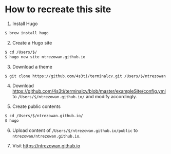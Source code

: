 
# How to recreate this site

1. Install Hugo

``` bash
$ brew install hugo
```

2. Create a Hugo site

``` bash
$ cd /Users/$/
$ hugo new site ntrezowan.github.io
```

3. Download a theme

``` bash
$ git clone https://github.com/4s3ti/terminalcv.git /Users/$/ntrezowan.github.io/themes/terminalcv
```

4. Download https://github.com/4s3ti/terminalcv/blob/master/exampleSite/config.yml to `/Users/$/ntrezowan.github.io/` and modify accordingly.

5. Create public contents

``` bash
$ cd /Users/$/ntrezowan.github.io/
$ hugo 
```

6. Upload content of `/Users/$/ntrezowan.github.io/public` to `ntrezowan/ntrezowan.github.io`.

8. Visit https://ntrezowan.github.io
